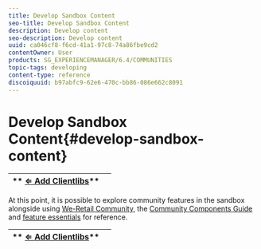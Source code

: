 ```yaml
---
title: Develop Sandbox Content
seo-title: Develop Sandbox Content
description: Develop content 
seo-description: Develop content 
uuid: ca046cf8-f6cd-41a1-97c8-74a86fbe9cd2
contentOwner: User
products: SG_EXPERIENCEMANAGER/6.4/COMMUNITIES
topic-tags: developing
content-type: reference
discoiquuid: b97abfc9-62e6-470c-bb86-086e662c8091
---
```


# Develop Sandbox Content{#develop-sandbox-content}

| ** [⇐ Add Clientlibs](/help/communities/add-clientlibs.md)** |  |
|---|---|

At this point, it is possible to explore community features in the sandbox alongside using [We-Retail Community](/help/sites-developing/we-retail.md), the [Community Components Guide](/help/communities/components-guide.md) and [feature essentials](/help/communities/essentials.md) for reference.

| ** [⇐ Add Clientlibs](/help/communities/add-clientlibs.md)** |  |
|---|---|

